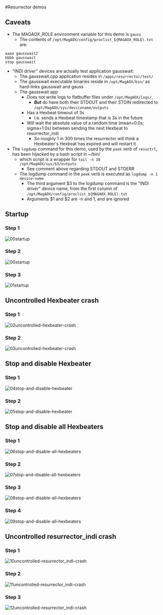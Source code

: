 #Resurrector demos

## Caveats

- The MAGAOX_ROLE environment variable for this demo is ```gauss```
  - The contents of  ```/opt/MagAOX/config/proclist_${MAGAOX_ROLE).txt``` are:
```
aaaa gausswait2
bbbb gausswait
stop gausswait
```
- "INDI driver" devices are actually test application gausswait:
  - The gausswait.cpp application resides in ```/apps/resurrector/test/```
  - The gausswait executable binaries reside in ```/opt/MagAOX/bin/``` as hard-links gausswait and gauss
  - The gausswait app
    - Does not write logs to flatbuffer files under ```/opt/MagAOX/logs/```,
      - **_But_** do have both their STDOUT and their STDIN redirected to ```/opt/MagAOX/sys/devicename/outputs```
    - Has a Hexbeat timeout of 3s
      - I.e. sends a Hexbeat timestamp that is 3s in the future
    - Will wait the absolute value of a random time (mean=0.0s; sigma=1.0s) between sending the next Hexbeat to resurrector_indi
      - So roughly 1 in 300 times the resurrector will think a Hexbeater's Hexbeat has expired and will restart it
- The ```logdump``` command for this demo, used by the ```peek``` verb of ```resuctrl```, has been hijacked by a bash script in ~/bin/
  - which script is a wrapper for ```tail -n 10 /opt/MagAOX/sys/$3/outputs```
    - See comment above regarding STDOUT and STDERR
  - The logdump command in the ```peek``` verb is executed as ```logdump -n 1 device-name```
    - The third argument \$3 to the logdump command is the "INDI driver" device name, from the first column of ```/opt/MagAOX/config/proclist_${MAGAOX_ROLE).txt```
    - Arguments \$1 and \$2 are -n and 1, and are ignored

## Startup
### Step 1
![00startup](zzimages/00startup.png)
### Step 2
![00startup](zzimages/00startup.png)
### Step 3
![01startup](zzimages/01startup.png)

## Uncontrolled Hexbeater crash

### Step 1
![02uncontrolled-hexbeater-crash](zzimages/02uncontrolled-hexbeater-crash.png)
### Step 2
![03uncontrolled-hexbeater-crash](zzimages/03uncontrolled-hexbeater-crash.png)

## Stop and disable Hexbeater

### Step 1
![04stop-and-disable-hexbeater](zzimages/04stop-and-disable-hexbeater.png)
### Step 2
![05stop-and-disable-hexbeater](zzimages/05stop-and-disable-hexbeater.png)

## Stop and disable all Hexbeaters

### Step 1
![06stop-and-disable-all-hexbeaters](zzimages/06stop-and-disable-all-hexbeaters.png)
### Step 2
![07stop-and-disable-all-hexbeaters](zzimages/07stop-and-disable-all-hexbeaters.png)
### Step 3
![08stop-and-disable-all-hexbeaters](zzimages/08stop-and-disable-all-hexbeaters.png)
### Step 4
![09stop-and-disable-all-hexbeaters](zzimages/09stop-and-disable-all-hexbeaters.png)

## Uncontrolled resurrector_indi crash

### Step 1
![10uncontrolled-resurrector_indi-crash](zzimages/10uncontrolled-resurrector_indi-crash.png)
### Step 2
![11uncontrolled-resurrector_indi-crash](zzimages/11uncontrolled-resurrector_indi-crash.png)
### Step 3
![12uncontrolled-resurrector_indi-crash](zzimages/12uncontrolled-resurrector_indi-crash.png)
